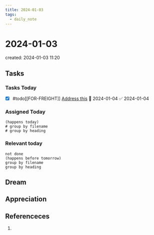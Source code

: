 ```yaml
---
title: 2024-01-03
tags:
  - daily_note
---
```

# 2024-01-03
created: 2024-01-03 11:20

## Tasks

### Tasks Today
- [x] #todo[[FOR-FREIGHT]] [Address this](hook://email/DU0PR09MB5973CF3F3167363FC5106EBE8260A%40DU0PR09MB5973.eurprd09.prod.outlook.com) 🛫 2024-01-04 ✅ 2024-01-04

### Assigned Today
```tasks
(happens today)
# group by filename
# group by heading
```

### Relevant today
```tasks
not done
(happens before tomorrow)
group by filename
group by heading
```

## Dream

## Appreciation

## Referenceces
1. 